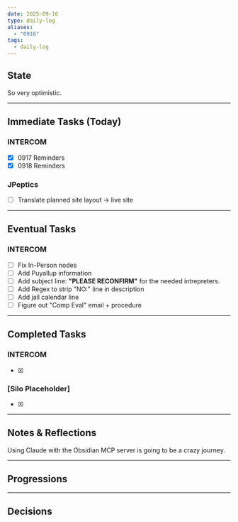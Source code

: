 ```yaml
---
date: 2025-09-16
type: daily-log
aliases:
  - "0916"
tags:
  - daily-log
---
```

## State  
So very optimistic.

---

## Immediate Tasks (Today)

### INTERCOM
- [x] 0917 Reminders
- [x] 0918 Reminders
### JPeptics
- [ ] Translate planned site layout → live site  

---

## Eventual Tasks

### INTERCOM
- [ ] Fix In-Person nodes  
- [ ] Add Puyallup information  
- [ ] Add subject line: **"PLEASE RECONFIRM"**  for the needed intrepreters.
- [ ] Add Regex to strip "NO:" line in description  
- [ ] Add jail calendar line  
- [ ] Figure out "Comp Eval" email + procedure 
---

## Completed Tasks

### INTERCOM
- [x] 

### [Silo Placeholder]
- [x] 

---

## Notes & Reflections
Using Claude with the Obsidian MCP server is going to be a crazy journey.

---

## Progressions

---

## Decisions
